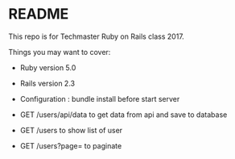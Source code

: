 # README

This repo is for Techmaster Ruby on Rails class 2017.

Things you may want to cover:

* Ruby version 5.0

* Rails version 2.3

* Configuration : bundle install before start server

* GET /users/api/data to get data from api and save to database
* GET /users to show list of user
* GET /users?page=<pagenumber> to paginate
